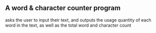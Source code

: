## A word & character counter program

asks the user to input their text, and outputs the usage quantity of each word in the text, as well as the total word and character count
